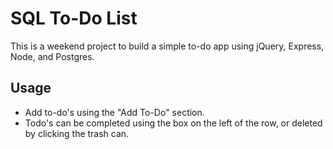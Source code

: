 # SQL To-Do List

This is a weekend project to build a simple to-do app using jQuery, Express, Node, and Postgres. 

## Usage

* Add to-do's using the "Add To-Do" section.
* Todo's can be completed using the box on the left of the row, or deleted by clicking the trash can.
